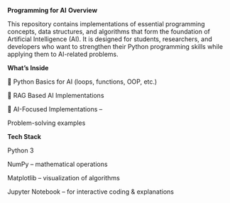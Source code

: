 **Programming for AI**
**Overview**

This repository contains implementations of essential programming concepts, data structures, and algorithms that form the foundation of Artificial Intelligence (AI).
It is designed for students, researchers, and developers who want to strengthen their Python programming skills while applying them to AI-related problems.

**What’s Inside**

🔹 Python Basics for AI (loops, functions, OOP, etc.)

🔹 RAG Based AI Implementations

🔹 AI-Focused Implementations –

Problem-solving examples

**Tech Stack**

Python 3

NumPy – mathematical operations

Matplotlib – visualization of algorithms

Jupyter Notebook – for interactive coding & explanations
